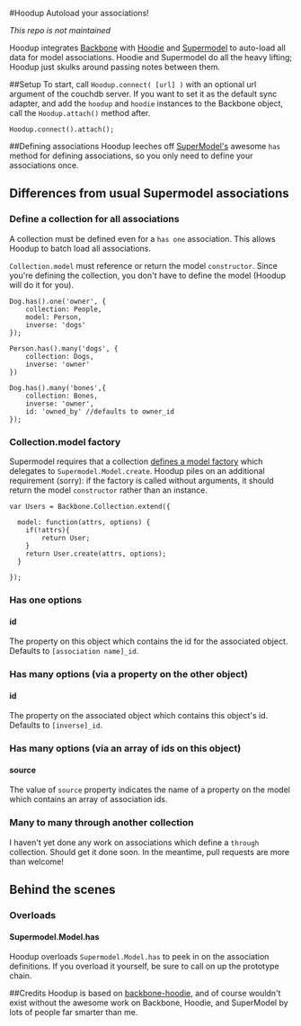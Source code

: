 #Hoodup
Autoload your associations! 

*This repo is not maintained*

Hoodup integrates [Backbone](http://backbonejs.com) with [Hoodie](http://http://hood.ie/) and [Supermodel](http://pathable.github.io/supermodel/) to auto-load all data for model associations. Hoodie and Supermodel do all the heavy lifting; Hoodup just skulks around passing notes between them.

##Setup
To start, call `Hoodup.connect( [url] )` with an optional url argument of the couchdb server. If you want to set it as the default sync adapter, and add the `hoodup` and `hoodie` instances to the Backbone object, call the `Hoodup.attach()` method after.

```
Hoodup.connect().attach();
```

##Defining associations
Hoodup leeches off [SuperModel's](http://pathable.github.io/supermodel/) awesome `has` method for defining associations, so you only need to define your associations once. 


## Differences from usual Supermodel associations

### Define a collection for all associations
A collection must be defined even for a `has one` association. This allows Hoodup to batch load all associations.

`Collection.model` must reference or return the model `constructor`. Since you're defining the collection, you don't have to define the model (Hoodup will do it for you).
```
Dog.has().one('owner', {
	collection: People,
	model: Person,
	inverse: 'dogs'
});

Person.has().many('dogs', {
	collection: Dogs,
	inverse: 'owner'
})

Dog.has().many('bones',{
	collection: Bones,
	inverse: 'owner',
	id: 'owned_by' //defaults to owner_id
});
```

### Collection.model factory
Supermodel requires that a collection [defines a model factory](http://pathable.github.io/supermodel/#model.create) which delegates to `Supermodel.Model.create`. Hoodup piles on an additional requirement (sorry): if the factory is called without arguments, it should return the model `constructor` rather than an instance.

```
var Users = Backbone.Collection.extend({

  model: function(attrs, options) {
  	if(!attrs){
  		return User;
  	}
    return User.create(attrs, options);
  }

});
``` 

### Has one options
#### id
The property on this object which contains the id for the associated object. Defaults to `[association name]_id`.

### Has many options (via a property on the other object)
#### id
The property on the associated object which contains this object's id. Defaults to `[inverse]_id`.

### Has many options (via an array of ids on this object)
#### source
The value of `source` property indicates the name of a property on the model which contains an array of association ids.

### Many to many through another collection
I haven't yet done any work on associations which define a `through` collection. Should get it done soon. In the meantime, pull requests are more than welcome!


## Behind the scenes
### Overloads
#### Supermodel.Model.has
Hoodup overloads `Supermodel.Model.has` to peek in on the association definitions. If you overload it yourself, be sure to call on up the prototype chain.



##Credits
Hoodup is based on [backbone-hoodie](https://github.com/hoodiehq/backbone-hoodie), and of course wouldn't exist without the awesome work on Backbone, Hoodie, and SuperModel by lots of people far smarter than me.
